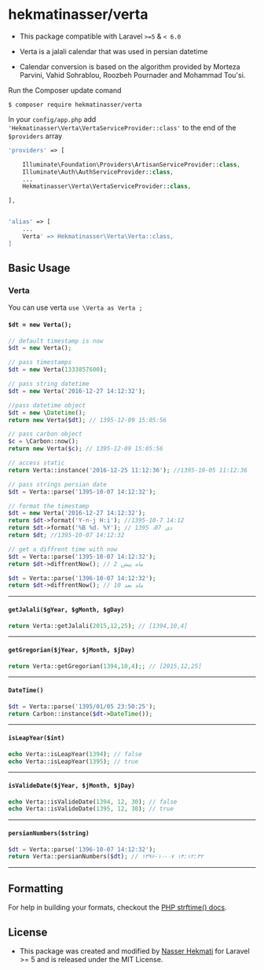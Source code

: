 
hekmatinasser/verta
======
- This package compatible with Laravel `>=5` & `< 6.0`

- Verta is a jalali calendar that was used in persian datetime

- Calendar conversion is based on the algorithm provided by Morteza Parvini, Vahid Sohrablou, Roozbeh Pournader and Mohammad Tou'si.

Run the Composer update comand

    $ composer require hekmatinasser/verta

In your `config/app.php` add `'Hekmatinasser\Verta\VertaServiceProvider::class'` to the end of the `$providers` array

```php
'providers' => [

    Illuminate\Foundation\Providers\ArtisanServiceProvider::class,
    Illuminate\Auth\AuthServiceProvider::class,
    ...
    Hekmatinasser\Verta\VertaServiceProvider::class,

],


'alias' => [
    ...
    Verta' => Hekmatinasser\Verta\Verta::class,
]
```

<a name="basic-usage"></a>
## Basic Usage

### Verta
You can use verta
`use \Verta as Verta ;`
#### `$dt = new Verta();`
``` php
// default timestamp is now
$dt = new Verta();

// pass timestamps
$dt = new Verta(1333857600);

// pass string datetime
$dt = new Verta('2016-12-27 14:12:32');

//pass datetime object
$dt = new \Datetime();
return new Verta($dt); // 1395-12-09 15:05:56

// pass carbon object
$c = \Carbon::now();
return new Verta($c); // 1395-12-09 15:05:56

// access static 
return Verta::instance('2016-12-25 11:12:36'); //1395-10-05 11:12:36

// pass strings persian date
$dt = Verta::parse('1395-10-07 14:12:32');

// format the timestamp
$dt = new Verta('2016-12-27 14:12:32');
return $dt->format('Y-n-j H:i'); //1395-10-7 14:12
return $dt->format('%B %d، %Y'); // دی 07، 1395
return $dt; //1395-10-07 14:12:32

// get a diffrent time with now
$dt = Verta::parse('1395-10-07 14:12:32');
return $dt->diffrentNow(); // 2 ماه پیش

$dt = Verta::parse('1396-10-07 14:12:32');
return $dt->diffrentNow(); // 10 ماه بعد
```

---
#### `getJalali($gYear, $gMonth, $gDay)`
```php
return Verta::getJalali(2015,12,25); // [1394,10,4]
```
---
#### `getGregorian($jYear, $jMonth, $jDay)`
```php
return Verta::getGregorian(1394,10,4);; // [2015,12,25]
```

---
#### `DateTime()`
```php
$dt = Verta::parse('1395/01/05 23:50:25');
return Carbon::instance($dt->DateTime());

```
---
#### `isLeapYear($int)`
```php
echo Verta::isLeapYear(1394); // false
echo Verta::isLeapYear(1395); // true
```
---
#### `isValideDate($jYear, $jMonth, $jDay)`
```php
echo Verta::isValideDate(1394, 12, 30); // false
echo Verta::isValideDate(1395, 12, 30); // true
```
---
#### `persianNumbers($string)`
```php
$dt = Verta::parse('1396-10-07 14:12:32');
return Verta::persianNumbers($dt); // ۱۳۹۶-۱۰-۰۷ ۱۴:۱۲:۳۲
```
---
## Formatting ##

For help in building your formats, checkout the [PHP strftime() docs](http://php.net/manual/en/function.strftime.php).

## License ##
-  This package was created and modified by [Nasser Hekmati](https://github.com/hekmatinasser) for Laravel >= 5 and is released under the MIT License.
